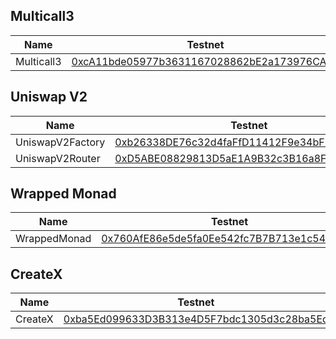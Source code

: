 ## Multicall3

| Name         | Testnet                                                                                                                                      |
| ------------ | -------------------------------------------------------------------------------------------------------------------------------------------- |
| Multicall3   | [0xcA11bde05977b3631167028862bE2a173976CA11](https://explorer.monad-testnet.category.xyz/address/0xcA11bde05977b3631167028862bE2a173976CA11) |

## Uniswap V2

| Name             | Testnet                                                                                                                                      |
| ---------------- | -------------------------------------------------------------------------------------------------------------------------------------------- |
| UniswapV2Factory | [0xb26338DE76c32d4faFfD11412F9e34bF31151fd8](https://explorer.monad-testnet.category.xyz/address/0xb26338DE76c32d4faFfD11412F9e34bF31151fd8) |
| UniswapV2Router  | [0xD5ABE08829813D5aE1A9B32c3B16a8Fba07F9506](https://explorer.monad-testnet.category.xyz/address/0xD5ABE08829813D5aE1A9B32c3B16a8Fba07F9506) |

## Wrapped Monad

| Name         | Testnet                                                                                                                                      |
| ------------ | -------------------------------------------------------------------------------------------------------------------------------------------- |
| WrappedMonad | [0x760AfE86e5de5fa0Ee542fc7B7B713e1c5425701](https://explorer.monad-testnet.category.xyz/address/0x760AfE86e5de5fa0Ee542fc7B7B713e1c5425701) |

## CreateX

| Name         | Testnet                                                                                                                                      |
| ------------ | -------------------------------------------------------------------------------------------------------------------------------------------- |
| CreateX      | [0xba5Ed099633D3B313e4D5F7bdc1305d3c28ba5Ed](https://explorer.monad-testnet.category.xyz/address/0xba5Ed099633D3B313e4D5F7bdc1305d3c28ba5Ed) |
